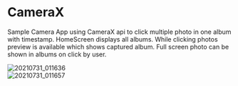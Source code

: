 
# CameraX
Sample Camera App using CameraX api to click multiple photo in one album with timestamp.
HomeScreen displays all albums. While clicking photos preview is available which shows captured album.
Full screen photo can be shown in albums on click by user.


![20210731_011636](https://user-images.githubusercontent.com/19670865/127706706-ecebc52a-b3c5-40d1-8de9-d240e4cd139d.gif)                                         
![20210731_011657](https://user-images.githubusercontent.com/19670865/127706698-75d79281-8fdc-4d2d-8916-1e32467c1ff7.gif)
